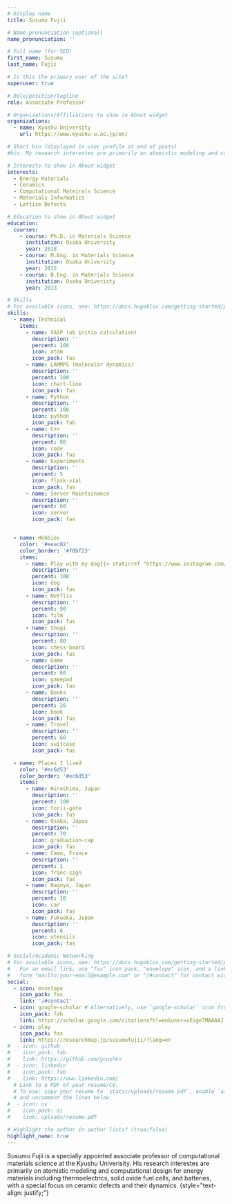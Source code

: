 ```yaml
---
# Display name
title: Susumu Fujii

# Name pronunciation (optional)
name_pronunciation: ''

# Full name (for SEO)
first_name: Susumu
last_name: Fujii

# Is this the primary user of the site?
superuser: true

# Role/position/tagline
role: Associate Professor

# Organizations/Affiliations to show in About widget
organizations:
  - name: Kyushu University
    url: https://www.kyushu-u.ac.jp/en/

# Short bio (displayed in user profile at end of posts)
#bio: My research interestes are primarily on atomistic modeling and computational design for energy materials including thermoelectrics, solid oxide fuel cells, and batteries, with a special focus on ceramic defects and their dynamics.

# Interests to show in About widget
interests:
  - Energy Materials
  - Ceramics
  - Computational Mateirals Science
  - Materials Informatics
  - Lattice Defects

# Education to show in About widget
education:
  courses:
    - course: Ph.D. in Materials Science
      institution: Osaka University
      year: 2018
    - course: M.Eng. in Materials Science
      institution: Osaka University
      year: 2015
    - course: B.Eng. in Materials Science
      institution: Osaka Univeristy
      year: 2013

# Skills
# For available icons, see: https://docs.hugoblox.com/getting-started/page-builder/#icons
skills:
  - name: Technical
    items:
      - name: VASP (ab initio calculation)
        description: ''
        percent: 100
        icon: atom
        icon_pack: fas
      - name: LAMMPS (molecular dynamics)
        description: ''
        percent: 100
        icon: chart-line
        icon_pack: fas
      - name: Python
        description: ''
        percent: 100
        icon: python
        icon_pack: fab
      - name: C++
        description: ''
        percent: 80
        icon: code
        icon_pack: fas
      - name: Experiments
        description: ''
        percent: 5
        icon: flask-vial
        icon_pack: fas
      - name: Server Maintainance
        description: ''
        percent: 60
        icon: server
        icon_pack: fas


  - name: Hobbies
    color: '#eeac02'
    color_border: '#f0bf23'
    items:
      - name: Play with my dog{{< staticref "https://www.instagram.com/lily_cavalier_sf" "newtab" >}}{{< icon name="instagram" pack="fab" >}}{{< /staticref >}}
        description: ''
        percent: 100
        icon: dog
        icon_pack: fas
      - name: Netflix
        description: ''
        percent: 90
        icon: film
        icon_pack: fas
      - name: Shogi
        description: ''
        percent: 80
        icon: chess-board
        icon_pack: fas
      - name: Game
        description: ''
        percent: 60
        icon: gamepad
        icon_pack: fas
      - name: Books
        description: ''
        percent: 20
        icon: book
        icon_pack: fas
      - name: Travel
        description: ''
        percent: 60
        icon: suitcase
        icon_pack: fas

  - name: Places I lived
    color: '#ec6d53'
    color_border: '#ec6d53'
    items:
      - name: Hiroshima, Japan
        description: ''
        percent: 100
        icon: torii-gate
        icon_pack: fas
      - name: Osaka, Japan
        description: ''
        percent: 70
        icon: graduation-cap
        icon_pack: fas
      - name: Caen, France
        description: ''
        percent: 1
        icon: franc-sign
        icon_pack: fas
      - name: Nagoya, Japan
        description: ''
        percent: 10
        icon: car
        icon_pack: fas
      - name: Fukuoka, Japan
        description: ''
        percent: 6
        icon: utensils
        icon_pack: fas

# Social/Academic Networking
# For available icons, see: https://docs.hugoblox.com/getting-started/page-builder/#icons
#   For an email link, use "fas" icon pack, "envelope" icon, and a link in the
#   form "mailto:your-email@example.com" or "/#contact" for contact widget.
social:
  - icon: envelope
    icon_pack: fas
    link: '/#contact'
  - icon: google-scholar # Alternatively, use `google-scholar` icon from `ai` icon pack
    icon_pack: fab
    link: https://scholar.google.com/citations?hl=en&user=xEige7MAAAAJ
  - icon: play
    icon_pack: fas
    link: https://researchmap.jp/susumufujii/?lang=en
#  - icon: github
#    icon_pack: fab
#    link: https://github.com/gcushen
#  - icon: linkedin
#    icon_pack: fab
#    link: https://www.linkedin.com/
  # Link to a PDF of your resume/CV.
  # To use: copy your resume to `static/uploads/resume.pdf`, enable `ai` icons in `params.yaml`,
  # and uncomment the lines below.
#  - icon: cv
#    icon_pack: ai
#    link: uploads/resume.pdf

# Highlight the author in author lists? (true/false)
highlight_name: true
---
```

Susumu Fujii is a specially appointed associate professor of computational materials science at the Kyushu Univerisity. His research interestes are primarily on atomistic modeling and computational design for energy materials including thermoelectrics, solid oxide fuel cells, and batteries, with a special focus on ceramic defects and their dynamics.
{style="text-align: justify;"}
